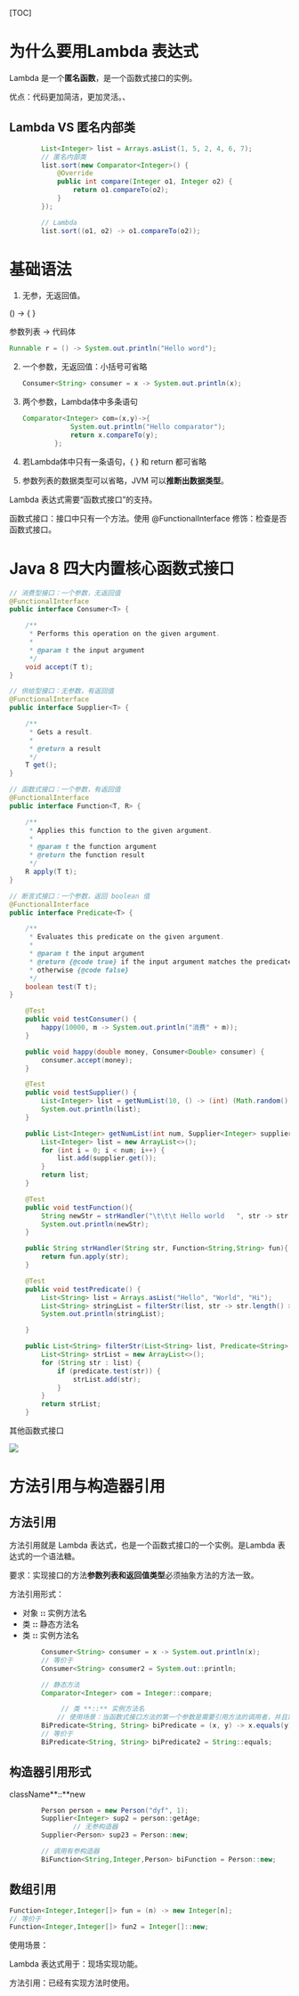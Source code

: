 [TOC]

# 为什么要用Lambda 表达式

Lambda 是一个**匿名函数**，是一个函数式接口的实例。

优点：代码更加简洁，更加灵活。、

## Lambda VS 匿名内部类

```java
        List<Integer> list = Arrays.asList(1, 5, 2, 4, 6, 7);
        // 匿名内部类
        list.sort(new Comparator<Integer>() {
            @Override
            public int compare(Integer o1, Integer o2) {
                return o1.compareTo(o2);
            }
        });

        // Lambda
        list.sort((o1, o2) -> o1.compareTo(o2));
```

# 基础语法

1. 无参，无返回值。

() -> {  }

参数列表  -> 代码体

```java
Runnable r = () -> System.out.println("Hello word");
```

2. 一个参数，无返回值：小括号可省略

   ```java
   Consumer<String> consumer = x -> System.out.println(x);
   ```

3. 两个参数，Lambda体中多条语句

   ```java
   Comparator<Integer> com=(x,y)->{
               System.out.println("Hello comparator");
               return x.compareTo(y);
           };
   ```

4. 若Lambda体中只有一条语句，{  } 和 return 都可省略

5. 参数列表的数据类型可以省略，JVM 可以**推断出数据类型**。

Lambda 表达式需要“函数式接口”的支持。

函数式接口：接口中只有一个方法。使用 @FunctionalInterface 修饰：检查是否函数式接口。



# Java 8 四大内置核心函数式接口

```java
// 消费型接口：一个参数，无返回值
@FunctionalInterface
public interface Consumer<T> {

    /**
     * Performs this operation on the given argument.
     *
     * @param t the input argument
     */
    void accept(T t);
}

// 供给型接口：无参数，有返回值
@FunctionalInterface
public interface Supplier<T> {

    /**
     * Gets a result.
     *
     * @return a result
     */
    T get();
}

// 函数式接口：一个参数，有返回值
@FunctionalInterface
public interface Function<T, R> {

    /**
     * Applies this function to the given argument.
     *
     * @param t the function argument
     * @return the function result
     */
    R apply(T t);
}

// 断言式接口：一个参数，返回 boolean 值
@FunctionalInterface
public interface Predicate<T> {

    /**
     * Evaluates this predicate on the given argument.
     *
     * @param t the input argument
     * @return {@code true} if the input argument matches the predicate,
     * otherwise {@code false}
     */
    boolean test(T t);
}
```

```java
    @Test
    public void testConsumer() {
        happy(10000, m -> System.out.println("消费" + m));
    }

    public void happy(double money, Consumer<Double> consumer) {
        consumer.accept(money);
    }

    @Test
    public void testSupplier() {
        List<Integer> list = getNumList(10, () -> (int) (Math.random() * 100));
        System.out.println(list);
    }

    public List<Integer> getNumList(int num, Supplier<Integer> supplier) {
        List<Integer> list = new ArrayList<>();
        for (int i = 0; i < num; i++) {
            list.add(supplier.get());
        }
        return list;
    }

    @Test
    public void testFunction(){
        String newStr = strHandler("\t\t\t Hello world   ", str -> str.trim());
        System.out.println(newStr);
    }

    public String strHandler(String str, Function<String,String> fun){
        return fun.apply(str);
    }

    @Test
    public void testPredicate() {
        List<String> list = Arrays.asList("Hello", "World", "Hi");
        List<String> stringList = filterStr(list, str -> str.length() > 3);
        System.out.println(stringList);

    }

    public List<String> filterStr(List<String> list, Predicate<String> predicate) {
        List<String> strList = new ArrayList<>();
        for (String str : list) {
            if (predicate.test(str)) {
                strList.add(str);
            }
        }
        return strList;
    }
```

其他函数式接口

![](../images/QQ20190818-142625@2x.png)

# 方法引用与构造器引用

## 方法引用

方法引用就是 Lambda 表达式，也是一个函数式接口的一个实例。是Lambda 表达式的一个语法糖。

要求：实现接口的方法**参数列表和返回值类型**必须抽象方法的方法一致。

方法引用形式：

- 对象 **::** 实例方法名
- 类 **::** 静态方法名
- 类 **::** 实例方法名

```java
        Consumer<String> consumer = x -> System.out.println(x);
        // 等价于
        Consumer<String> consumer2 = System.out::println;

        // 静态方法
        Comparator<Integer> com = Integer::compare;

```



```java
			 // 类 **::** 实例方法名
			// 使用场景：当函数式接口方法的第一个参数是需要引用方法的调用者，并且第二个参数是需要引用方法的参数(或无参数)时。
        BiPredicate<String, String> biPredicate = (x, y) -> x.equals(y);
        // 等价于
        BiPredicate<String, String> biPredicate2 = String::equals;
```

## 构造器引用形式

className**::**new

```java
        Person person = new Person("dyf", 1);
        Supplier<Integer> sup2 = person::getAge;
				// 无参构造器
        Supplier<Person> sup23 = Person::new;

        // 调用有参构造器
        BiFunction<String,Integer,Person> biFunction = Person::new;
```

## 数组引用

```java
Function<Integer,Integer[]> fun = (n) -> new Integer[n];
// 等价于
Function<Integer,Integer[]> fun2 = Integer[]::new;
```



使用场景：

Lambda 表达式用于：现场实现功能。

方法引用：已经有实现方法时使用。









